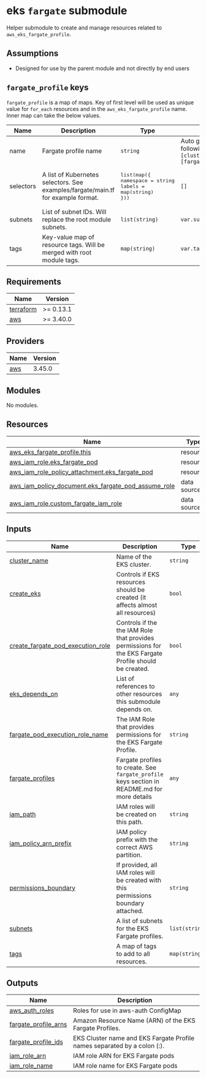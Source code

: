 # eks `fargate` submodule

Helper submodule to create and manage resources related to `aws_eks_fargate_profile`.

## Assumptions
* Designed for use by the parent module and not directly by end users

## `fargate_profile` keys
`fargate_profile` is a map of maps. Key of first level will be used as unique value for `for_each` resources and in the `aws_eks_fargate_profile` name. Inner map can take the below values.

| Name | Description | Type | Default | Required |
|------|-------------|------|---------|:--------:|
| name | Fargate profile name | `string` | Auto generated in the following format `[cluster_name]-fargate-[fargate_profile_map_key]`| no |
| selectors | A list of Kubernetes selectors. See examples/fargate/main.tf for example format. | <pre>list(map({<br>namespace = string<br>labels = map(string)<br>}))</pre>| `[]` | no |
| subnets | List of subnet IDs. Will replace the root module subnets. | `list(string)` | `var.subnets` | no |
| tags | Key-value map of resource tags. Will be merged with root module tags. | `map(string)` | `var.tags` | no |

<!-- BEGINNING OF PRE-COMMIT-TERRAFORM DOCS HOOK -->
## Requirements

| Name | Version |
|------|---------|
| <a name="requirement_terraform"></a> [terraform](#requirement\_terraform) | >= 0.13.1 |
| <a name="requirement_aws"></a> [aws](#requirement\_aws) | >= 3.40.0 |

## Providers

| Name | Version |
|------|---------|
| <a name="provider_aws"></a> [aws](#provider\_aws) | 3.45.0 |

## Modules

No modules.

## Resources

| Name | Type |
|------|------|
| [aws_eks_fargate_profile.this](https://registry.terraform.io/providers/hashicorp/aws/latest/docs/resources/eks_fargate_profile) | resource |
| [aws_iam_role.eks_fargate_pod](https://registry.terraform.io/providers/hashicorp/aws/latest/docs/resources/iam_role) | resource |
| [aws_iam_role_policy_attachment.eks_fargate_pod](https://registry.terraform.io/providers/hashicorp/aws/latest/docs/resources/iam_role_policy_attachment) | resource |
| [aws_iam_policy_document.eks_fargate_pod_assume_role](https://registry.terraform.io/providers/hashicorp/aws/latest/docs/data-sources/iam_policy_document) | data source |
| [aws_iam_role.custom_fargate_iam_role](https://registry.terraform.io/providers/hashicorp/aws/latest/docs/data-sources/iam_role) | data source |

## Inputs

| Name | Description | Type | Default | Required |
|------|-------------|------|---------|:--------:|
| <a name="input_cluster_name"></a> [cluster\_name](#input\_cluster\_name) | Name of the EKS cluster. | `string` | n/a | yes |
| <a name="input_create_eks"></a> [create\_eks](#input\_create\_eks) | Controls if EKS resources should be created (it affects almost all resources) | `bool` | `true` | no |
| <a name="input_create_fargate_pod_execution_role"></a> [create\_fargate\_pod\_execution\_role](#input\_create\_fargate\_pod\_execution\_role) | Controls if the the IAM Role that provides permissions for the EKS Fargate Profile should be created. | `bool` | `true` | no |
| <a name="input_eks_depends_on"></a> [eks\_depends\_on](#input\_eks\_depends\_on) | List of references to other resources this submodule depends on. | `any` | `null` | no |
| <a name="input_fargate_pod_execution_role_name"></a> [fargate\_pod\_execution\_role\_name](#input\_fargate\_pod\_execution\_role\_name) | The IAM Role that provides permissions for the EKS Fargate Profile. | `string` | `null` | no |
| <a name="input_fargate_profiles"></a> [fargate\_profiles](#input\_fargate\_profiles) | Fargate profiles to create. See `fargate_profile` keys section in README.md for more details | `any` | `{}` | no |
| <a name="input_iam_path"></a> [iam\_path](#input\_iam\_path) | IAM roles will be created on this path. | `string` | `"/"` | no |
| <a name="input_iam_policy_arn_prefix"></a> [iam\_policy\_arn\_prefix](#input\_iam\_policy\_arn\_prefix) | IAM policy prefix with the correct AWS partition. | `string` | n/a | yes |
| <a name="input_permissions_boundary"></a> [permissions\_boundary](#input\_permissions\_boundary) | If provided, all IAM roles will be created with this permissions boundary attached. | `string` | `null` | no |
| <a name="input_subnets"></a> [subnets](#input\_subnets) | A list of subnets for the EKS Fargate profiles. | `list(string)` | `[]` | no |
| <a name="input_tags"></a> [tags](#input\_tags) | A map of tags to add to all resources. | `map(string)` | `{}` | no |

## Outputs

| Name | Description |
|------|-------------|
| <a name="output_aws_auth_roles"></a> [aws\_auth\_roles](#output\_aws\_auth\_roles) | Roles for use in aws-auth ConfigMap |
| <a name="output_fargate_profile_arns"></a> [fargate\_profile\_arns](#output\_fargate\_profile\_arns) | Amazon Resource Name (ARN) of the EKS Fargate Profiles. |
| <a name="output_fargate_profile_ids"></a> [fargate\_profile\_ids](#output\_fargate\_profile\_ids) | EKS Cluster name and EKS Fargate Profile names separated by a colon (:). |
| <a name="output_iam_role_arn"></a> [iam\_role\_arn](#output\_iam\_role\_arn) | IAM role ARN for EKS Fargate pods |
| <a name="output_iam_role_name"></a> [iam\_role\_name](#output\_iam\_role\_name) | IAM role name for EKS Fargate pods |
<!-- END OF PRE-COMMIT-TERRAFORM DOCS HOOK -->
